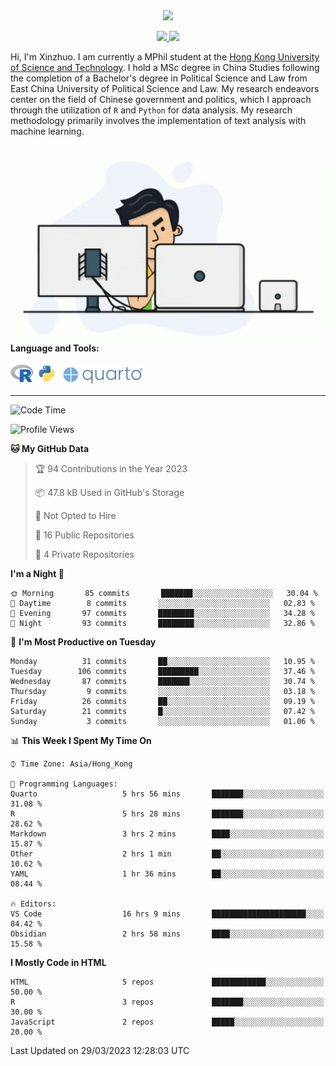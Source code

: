 <div align='center'>
<img src='https://readme-typing-svg.herokuapp.com?font=ubuntu&color=4d3900&center=true&lines=HKUST+Mphil+in+SOSC;Focus+on+China;Code+for+PoliSci'/>
</div>


<p align='center'>
 <a href='https://www.linkedin.com/in/xinzhuo-huang-5161011ba/' target='_blank'>
        <img src='https://img.shields.io/badge/linkedin%20-%230077B5.svg?&style=for-the-badge&logo=linkedin&logoColor=white'/>
    </a>
 <a href='https://twitter.com/HsinchoH' target='_blank'>
        <img src='https://img.shields.io/badge/Twitter-1DA1F2?style=for-the-badge&logo=twitter&logoColor=white'/>
    </a>
    </p>
    
Hi, I'm Xinzhuo. I am currently a MPhil student at the [Hong Kong University of Science and Technology](https://sosc.hkust.edu.hk/node/613). I hold a MSc degree in China Studies following the completion of a Bachelor's degree in Political Science and Law from East China University of Political Science and Law. My research endeavors center on the field of Chinese government and politics, which I approach through the utilization of `R` and `Python` for data analysis. My research methodology primarily involves the implementation of text analysis with machine learning.




<img align='right' src="https://github.com/xinzhuohkust/xinzhuohkust/blob/main/programmer.gif" width="590">




**Language and Tools:**  

<code><img height="36" src="https://raw.githubusercontent.com/github/explore/80688e429a7d4ef2fca1e82350fe8e3517d3494d/topics/r/r.png"></code>
<code><img height="36" src="https://raw.githubusercontent.com/github/explore/80688e429a7d4ef2fca1e82350fe8e3517d3494d/topics/python/python.png"></code>
<code><img height="32" src="https://github.com/quarto-dev/quarto-r/blob/main/man/figures/quarto.png"></code>

---
<!--START_SECTION:waka-->
![Code Time](http://img.shields.io/badge/Code%20Time-245%20hrs%2035%20mins-blue)

![Profile Views](http://img.shields.io/badge/Profile%20Views-21-blue)

**🐱 My GitHub Data** 

> 🏆 94 Contributions in the Year 2023
 > 
> 📦 47.8 kB Used in GitHub's Storage 
 > 
> 🚫 Not Opted to Hire
 > 
> 📜 16 Public Repositories 
 > 
> 🔑 4 Private Repositories  
 > 
**I'm a Night 🦉** 

```text
🌞 Morning       85 commits       ███████░░░░░░░░░░░░░░░░░░   30.04 % 
🌆 Daytime        8 commits       ░░░░░░░░░░░░░░░░░░░░░░░░░   02.83 % 
🌃 Evening       97 commits       ████████░░░░░░░░░░░░░░░░░   34.28 % 
🌙 Night         93 commits       ████████░░░░░░░░░░░░░░░░░   32.86 % 

```
📅 **I'm Most Productive on Tuesday** 

```text
Monday          31 commits       ██░░░░░░░░░░░░░░░░░░░░░░░   10.95 % 
Tuesday        106 commits       █████████░░░░░░░░░░░░░░░░   37.46 % 
Wednesday       87 commits       ███████░░░░░░░░░░░░░░░░░░   30.74 % 
Thursday         9 commits       ░░░░░░░░░░░░░░░░░░░░░░░░░   03.18 % 
Friday          26 commits       ██░░░░░░░░░░░░░░░░░░░░░░░   09.19 % 
Saturday        21 commits       █░░░░░░░░░░░░░░░░░░░░░░░░   07.42 % 
Sunday           3 commits       ░░░░░░░░░░░░░░░░░░░░░░░░░   01.06 % 

```


📊 **This Week I Spent My Time On** 

```text
⌚︎ Time Zone: Asia/Hong_Kong

💬 Programming Languages: 
Quarto                   5 hrs 56 mins       ███████░░░░░░░░░░░░░░░░░░   31.08 % 
R                        5 hrs 28 mins       ███████░░░░░░░░░░░░░░░░░░   28.62 % 
Markdown                 3 hrs 2 mins        ████░░░░░░░░░░░░░░░░░░░░░   15.87 % 
Other                    2 hrs 1 min         ██░░░░░░░░░░░░░░░░░░░░░░░   10.62 % 
YAML                     1 hr 36 mins        ██░░░░░░░░░░░░░░░░░░░░░░░   08.44 % 

🔥 Editors: 
VS Code                  16 hrs 9 mins       █████████████████████░░░░   84.42 % 
Obsidian                 2 hrs 58 mins       ████░░░░░░░░░░░░░░░░░░░░░   15.58 % 

```

**I Mostly Code in HTML** 

```text
HTML                     5 repos             ████████████░░░░░░░░░░░░░   50.00 % 
R                        3 repos             ███████░░░░░░░░░░░░░░░░░░   30.00 % 
JavaScript               2 repos             █████░░░░░░░░░░░░░░░░░░░░   20.00 % 

```



 Last Updated on 29/03/2023 12:28:03 UTC
<!--END_SECTION:waka-->
    
    
    
    
    
    
    
    
